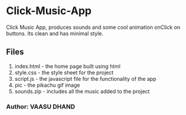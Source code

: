 # Click-Music-App
Click Music App, produces sounds and some cool animation onClick on buttons. Its clean and has minimal style.

## Files
1) index.html - the home page built using html
2) style.css - the style sheet for the project
3) script.js - the javascript file for the functionality of the app
4) pic - the pikachu gif image
5) sounds.zip - includes all the music added to the project

### Author: VAASU DHAND
